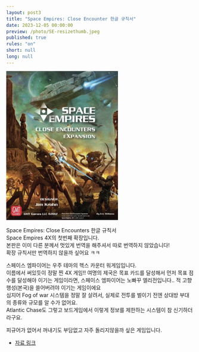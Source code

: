 ```yaml
---
layout: post3
title: "Space Empires: Close Encounter 한글 규칙서"
date: 2023-12-05 00:00:00
preview: /photo/SE-resizethumb.jpeg
published: true
rules: "on"
short: null
long: null
---
```


<img src="/photo/sece.png" width="300">

Space Empires: Close Encounters 한글 규칙서<br>
Space Empires 4X의 첫번째 확장입니다.<br>
본판은 이미 다른 분께서 멋있게 번역을 해주셔서 따로 번역하지 않았습니다!<br>
확장 규칙서만 번역하지 않을까 싶어요 ㅋㅋ<br>

스페이스 엠파이어는 우주 테마의 헥스 카운터 워게임입니다.<br>
이름에서 써있듯이 정말 찐 4X 게임!!
여명의 제국은 목표 카드를 달성해서 먼저 목표 점수를 달성해야 이기는 게임이라면, 스페이스 엠파이어는 노빠꾸 엘리전입니다.. 적 고향 행성(본국)을 쓸어버려야 이기는 게임이에요<br>
심지어 Fog of war 시스템을 정말 잘 살려서, 실제로 전투를 벌이기 전엔 상대방 부대의 종류와 규모를 알 수가 없어요.<br>
Atlantic Chase도 그렇고 보드게임에서 이렇게 정보를 제한하는 시스템이 참 신기하더라구요.<br>

피규어가 없어서 꺼내기도 부담없고 자주 돌리지않을까 싶은 게임입니다.

- [자료 링크](https://daso-bgg.notion.site/Space-Empires-Close-Encounters-f26059aef54943dfa61e0991802920d1?pvs=4)
